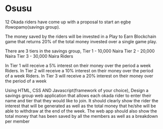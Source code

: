 # Osusu

12 Okada riders have come up with a proposal to start an ẹgbẹ ifowopamọ(savings group). 

The money saved by the riders will be invested in a Play to Earn Blockchain game that returns 20% of the total money invested over a single game play. 

There are 3 tiers in the savings group, 
Tier 1 - 10,000 Naira 
Tier 2 - 20,000 Naira 
Tier 3 - 30,000 Naira Riders 

In Tier 1 will receive a 5% interest on their money over the period a week Riders.
In Tier 2 will receive a 10% interest on their money over the period of a week Riders. 
In Tier 3 will receive a 20% interest on their money over the period of a week 

Using HTML, CSS AND Javascript(framework of your choice), Design a savings group web application that allows each okada rider to enter their name and tier that they would like to join. It should clearly show the rider the interest that will be generated as well as the total money that he/she will be able to withdraw at the end of the week. The web app should also show the total money that has been saved by all the members as well as a breakdown per member
